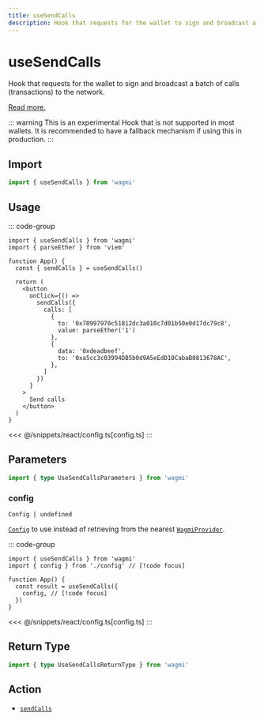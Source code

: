 ```yaml
---
title: useSendCalls
description: Hook that requests for the wallet to sign and broadcast a batch of calls (transactions) to the network. 
---
```


<script setup>
const packageName = 'wagmi'
const actionName = 'sendCalls'
const typeName = 'SendCalls'
const mutate = 'sendCalls'
const TData = 'SendCallsData'
const TError = 'SendCallsErrorType'
const TVariables = 'SendCallsVariables'
</script>

# useSendCalls

Hook that requests for the wallet to sign and broadcast a batch of calls (transactions) to the network. 

[Read more.](https://github.com/ethereum/EIPs/blob/815028dc634463e1716fc5ce44c019a6040f0bef/EIPS/eip-5792.md#wallet_sendcalls)

::: warning
This is an experimental Hook that is not supported in most wallets. It is recommended to have a fallback mechanism if using this in production.
:::

## Import

```ts
import { useSendCalls } from 'wagmi'
```

## Usage

::: code-group
```tsx [index.tsx]
import { useSendCalls } from 'wagmi'
import { parseEther } from 'viem'

function App() {
  const { sendCalls } = useSendCalls()

  return (
    <button
      onClick={() =>
        sendCalls({
          calls: [
            {
              to: '0x70997970c51812dc3a010c7d01b50e0d17dc79c8',
              value: parseEther('1')
            },
            {
              data: '0xdeadbeef',
              to: '0xa5cc3c03994DB5b0d9A5eEdD10CabaB0813678AC',
            },
          ]
        })
      }
    >
      Send calls
    </button>
  )
}
```
<<< @/snippets/react/config.ts[config.ts]
:::

## Parameters

```ts
import { type UseSendCallsParameters } from 'wagmi'
```

### config

`Config | undefined`

[`Config`](/react/api/createConfig#config) to use instead of retrieving from the nearest [`WagmiProvider`](/react/api/WagmiProvider).

::: code-group
```tsx [index.tsx]
import { useSendCalls } from 'wagmi'
import { config } from './config' // [!code focus]

function App() {
  const result = useSendCalls({
    config, // [!code focus]
  })
}
```
<<< @/snippets/react/config.ts[config.ts]
:::

<!--@include: @shared/mutation-options.md-->

## Return Type

```ts
import { type UseSendCallsReturnType } from 'wagmi'
```

<!--@include: @shared/mutation-result.md-->

<!--@include: @shared/mutation-imports.md-->

## Action

- [`sendCalls`](/core/api/actions/sendCalls)

